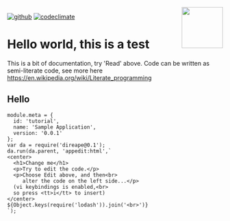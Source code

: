 <img src=https://raw.githubusercontent.com/KodeKunstner/tutorial/master/icon.png width=96 height=96 align=right>

[![github](https://img.shields.io/badge/github-KodeKunstner/tutorial-blue.svg)](https://github.com/KodeKunstner/tutorial)
[![codeclimate](https://img.shields.io/codeclimate/github/KodeKunstner/tutorial.svg)](https://codeclimate.com/github/KodeKunstner/tutorial)

# Hello world, this is a test

This is a bit of documentation, try 'Read' above. Code can be written as semi-literate code, see more here <https://en.wikipedia.org/wiki/Literate_programming>
    
## Hello
    
    module.meta = {
      id: 'tutorial',
      name: 'Sample Application',
      version: '0.0.1'
    };
    var da = require('direape@0.1');
    da.run(da.parent, 'appedit:html',`
    <center>
      <h1>Change me</h1>
      <p>Try to edit the code.</p>
      <p>Choose Edit above, and then<br>
         alter the code on the left side...</p>
      (vi keybindings is enabled,<br>
      so press <tt>i</tt> to insert)
    </center>
    ${Object.keys(require('lodash')).join('<br>')}
    `);